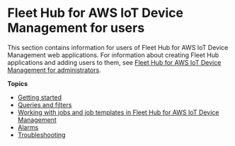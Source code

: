 # Fleet Hub for AWS IoT Device Management for users<a name="aws-iot-monitor-technician"></a>

This section contains information for users of Fleet Hub for AWS IoT Device Management web applications\. For information about creating Fleet Hub applications and adding users to them, see [Fleet Hub for AWS IoT Device Management for administrators](aws-iot-monitor-admin.md)\.

**Topics**
+ [Getting started](aws-iot-monitor-user-getting-started.md)
+ [Queries and filters](aws-iot-monitor-user-queries.md)
+ [Working with jobs and job templates in Fleet Hub for AWS IoT Device Management](aws-iot-monitor-technician-job-templates.md)
+ [Alarms](aws-iot-monitor-user-alarms.md)
+ [Troubleshooting](aws-iot-monitor-user-troubleshoot.md)